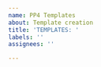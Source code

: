 ```yaml
---
name: PP4 Templates
about: Template creation
title: 'TEMPLATES: '
labels: ''
assignees: ''

---
```




